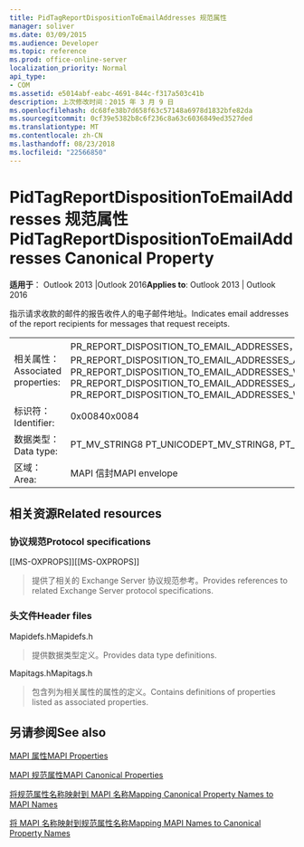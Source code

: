 ```yaml
---
title: PidTagReportDispositionToEmailAddresses 规范属性
manager: soliver
ms.date: 03/09/2015
ms.audience: Developer
ms.topic: reference
ms.prod: office-online-server
localization_priority: Normal
api_type:
- COM
ms.assetid: e5014abf-eabc-4691-844c-f317a503c41b
description: 上次修改时间：2015 年 3 月 9 日
ms.openlocfilehash: dc68fe38b7d658f63c57148a6978d1832bfe82da
ms.sourcegitcommit: 0cf39e5382b8c6f236c8a63c6036849ed3527ded
ms.translationtype: MT
ms.contentlocale: zh-CN
ms.lasthandoff: 08/23/2018
ms.locfileid: "22566850"
---
```

# <a name="pidtagreportdispositiontoemailaddresses-canonical-property"></a><span data-ttu-id="1e5b1-103">PidTagReportDispositionToEmailAddresses 规范属性</span><span class="sxs-lookup"><span data-stu-id="1e5b1-103">PidTagReportDispositionToEmailAddresses Canonical Property</span></span>

  
  
<span data-ttu-id="1e5b1-104">**适用于**： Outlook 2013 |Outlook 2016</span><span class="sxs-lookup"><span data-stu-id="1e5b1-104">**Applies to**: Outlook 2013 | Outlook 2016</span></span> 
  
<span data-ttu-id="1e5b1-105">指示请求收款的邮件的报告收件人的电子邮件地址。</span><span class="sxs-lookup"><span data-stu-id="1e5b1-105">Indicates email addresses of the report recipients for messages that request receipts.</span></span>
  
|||
|:-----|:-----|
|<span data-ttu-id="1e5b1-106">相关属性：</span><span class="sxs-lookup"><span data-stu-id="1e5b1-106">Associated properties:</span></span>  <br/> |<span data-ttu-id="1e5b1-107">PR_REPORT_DISPOSITION_TO_EMAIL_ADDRESSES，PR_REPORT_DISPOSITION_TO_EMAIL_ADDRESSES_A，PR_REPORT_DISPOSITION_TO_EMAIL_ADDRESSES_W</span><span class="sxs-lookup"><span data-stu-id="1e5b1-107">PR_REPORT_DISPOSITION_TO_EMAIL_ADDRESSES, PR_REPORT_DISPOSITION_TO_EMAIL_ADDRESSES_A, PR_REPORT_DISPOSITION_TO_EMAIL_ADDRESSES_W</span></span>  <br/> |
|<span data-ttu-id="1e5b1-108">标识符：</span><span class="sxs-lookup"><span data-stu-id="1e5b1-108">Identifier:</span></span>  <br/> |<span data-ttu-id="1e5b1-109">0x0084</span><span class="sxs-lookup"><span data-stu-id="1e5b1-109">0x0084</span></span>  <br/> |
|<span data-ttu-id="1e5b1-110">数据类型：</span><span class="sxs-lookup"><span data-stu-id="1e5b1-110">Data type:</span></span>  <br/> |<span data-ttu-id="1e5b1-111">PT_MV_STRING8 PT_UNICODE</span><span class="sxs-lookup"><span data-stu-id="1e5b1-111">PT_MV_STRING8, PT_UNICODE</span></span>  <br/> |
|<span data-ttu-id="1e5b1-112">区域：</span><span class="sxs-lookup"><span data-stu-id="1e5b1-112">Area:</span></span>  <br/> |<span data-ttu-id="1e5b1-113">MAPI 信封</span><span class="sxs-lookup"><span data-stu-id="1e5b1-113">MAPI envelope</span></span>  <br/> |
   
## <a name="related-resources"></a><span data-ttu-id="1e5b1-114">相关资源</span><span class="sxs-lookup"><span data-stu-id="1e5b1-114">Related resources</span></span>

### <a name="protocol-specifications"></a><span data-ttu-id="1e5b1-115">协议规范</span><span class="sxs-lookup"><span data-stu-id="1e5b1-115">Protocol specifications</span></span>

<span data-ttu-id="1e5b1-116">[[MS-OXPROPS]]</span><span class="sxs-lookup"><span data-stu-id="1e5b1-116">[[MS-OXPROPS]]</span></span> 
  
> <span data-ttu-id="1e5b1-117">提供了相关的 Exchange Server 协议规范参考。</span><span class="sxs-lookup"><span data-stu-id="1e5b1-117">Provides references to related Exchange Server protocol specifications.</span></span>
    
### <a name="header-files"></a><span data-ttu-id="1e5b1-118">头文件</span><span class="sxs-lookup"><span data-stu-id="1e5b1-118">Header files</span></span>

<span data-ttu-id="1e5b1-119">Mapidefs.h</span><span class="sxs-lookup"><span data-stu-id="1e5b1-119">Mapidefs.h</span></span>
  
> <span data-ttu-id="1e5b1-120">提供数据类型定义。</span><span class="sxs-lookup"><span data-stu-id="1e5b1-120">Provides data type definitions.</span></span>
    
<span data-ttu-id="1e5b1-121">Mapitags.h</span><span class="sxs-lookup"><span data-stu-id="1e5b1-121">Mapitags.h</span></span>
  
> <span data-ttu-id="1e5b1-122">包含列为相关属性的属性的定义。</span><span class="sxs-lookup"><span data-stu-id="1e5b1-122">Contains definitions of properties listed as associated properties.</span></span>
    
## <a name="see-also"></a><span data-ttu-id="1e5b1-123">另请参阅</span><span class="sxs-lookup"><span data-stu-id="1e5b1-123">See also</span></span>



[<span data-ttu-id="1e5b1-124">MAPI 属性</span><span class="sxs-lookup"><span data-stu-id="1e5b1-124">MAPI Properties</span></span>](mapi-properties.md)
  
[<span data-ttu-id="1e5b1-125">MAPI 规范属性</span><span class="sxs-lookup"><span data-stu-id="1e5b1-125">MAPI Canonical Properties</span></span>](mapi-canonical-properties.md)
  
[<span data-ttu-id="1e5b1-126">将规范属性名称映射到 MAPI 名称</span><span class="sxs-lookup"><span data-stu-id="1e5b1-126">Mapping Canonical Property Names to MAPI Names</span></span>](mapping-canonical-property-names-to-mapi-names.md)
  
[<span data-ttu-id="1e5b1-127">将 MAPI 名称映射到规范属性名称</span><span class="sxs-lookup"><span data-stu-id="1e5b1-127">Mapping MAPI Names to Canonical Property Names</span></span>](mapping-mapi-names-to-canonical-property-names.md)

